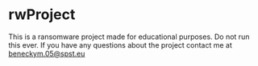 # rwProject
This is a ransomware project made for educational purposes. Do not run this ever. If you have any questions about the project contact me at beneckym.05@spst.eu
